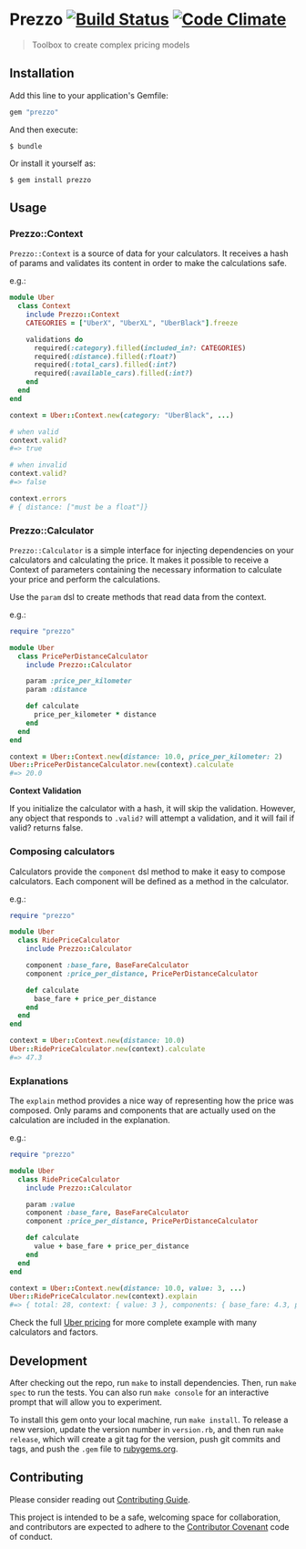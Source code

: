 # Prezzo [![Build Status](https://travis-ci.org/marceloboeira/prezzo.svg?branch=master)](https://travis-ci.org/marceloboeira/prezzo) [![Code Climate](https://codeclimate.com/github/marceloboeira/prezzo.png)](https://codeclimate.com/github/marceloboeira/prezzo)
> Toolbox to create complex pricing models

## Installation

Add this line to your application's Gemfile:

```ruby
gem "prezzo"
```

And then execute:

```
$ bundle
```

Or install it yourself as:

```
$ gem install prezzo
```

## Usage

### Prezzo::Context


`Prezzo::Context` is a source of data for your calculators. It receives a hash
of params and validates its content in order to make the calculations safe.

e.g.:

```ruby
module Uber
  class Context
    include Prezzo::Context
    CATEGORIES = ["UberX", "UberXL", "UberBlack"].freeze

    validations do
      required(:category).filled(included_in?: CATEGORIES)
      required(:distance).filled(:float?)
      required(:total_cars).filled(:int?)
      required(:available_cars).filled(:int?)
    end
  end
end

context = Uber::Context.new(category: "UberBlack", ...)

# when valid
context.valid?
#=> true

# when invalid
context.valid?
#=> false

context.errors
# { distance: ["must be a float"]}
```

### Prezzo::Calculator

`Prezzo::Calculator` is a simple interface for injecting dependencies on
your calculators and calculating the price. It makes it possible to
receive a Context of parameters containing the necessary information
to calculate your price and perform the calculations.

Use the `param` dsl to create methods that read data from the context.

e.g.:

```ruby
require "prezzo"

module Uber
  class PricePerDistanceCalculator
    include Prezzo::Calculator

    param :price_per_kilometer
    param :distance

    def calculate
      price_per_kilometer * distance
    end
  end
end

context = Uber::Context.new(distance: 10.0, price_per_kilometer: 2)
Uber::PricePerDistanceCalculator.new(context).calculate
#=> 20.0
```

**Context Validation**

If you initialize the calculator with a hash, it will skip the validation.
However, any object that responds to `.valid?` will attempt a validation, and
it will fail if valid? returns false.

### Composing calculators

Calculators provide the `component` dsl method to make it easy to compose
calculators. Each component will be defined as a method in the calculator.

e.g.:

```ruby
require "prezzo"

module Uber
  class RidePriceCalculator
    include Prezzo::Calculator

    component :base_fare, BaseFareCalculator
    component :price_per_distance, PricePerDistanceCalculator

    def calculate
      base_fare + price_per_distance
    end
  end
end

context = Uber::Context.new(distance: 10.0)
Uber::RidePriceCalculator.new(context).calculate
#=> 47.3
```

### Explanations

The `explain` method provides a nice way of representing how the price was
composed. Only params and components that are actually used on the calculation
are included in the explanation.

e.g.:

```ruby
require "prezzo"

module Uber
  class RidePriceCalculator
    include Prezzo::Calculator

    param :value
    component :base_fare, BaseFareCalculator
    component :price_per_distance, PricePerDistanceCalculator

    def calculate
      value + base_fare + price_per_distance
    end
  end
end

context = Uber::Context.new(distance: 10.0, value: 3, ...)
Uber::RidePriceCalculator.new(context).explain
#=> { total: 28, context: { value: 3 }, components: { base_fare: 4.3, price_per_distance: 21.3 } }
```

Check the full [Uber pricing](/spec/integration/uber_pricing_spec.rb) for more complete example with many calculators and factors.

## Development

After checking out the repo, run `make` to install dependencies. Then, run `make spec` to run the tests. You can also run `make console` for an interactive prompt that will allow you to experiment.

To install this gem onto your local machine, run `make install`. To release a new version, update the version number in `version.rb`, and then run `make release`, which will create a git tag for the version, push git commits and tags, and push the `.gem` file to [rubygems.org](https://rubygems.org).

## Contributing

Please consider reading out [Contributing Guide](CONTRIBUTING.md).

This project is intended to be a safe, welcoming space for collaboration, and contributors are expected to adhere to the [Contributor Covenant](http://contributor-covenant.org) code of conduct.
